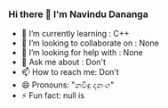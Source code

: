 ### Hi there 👋 I'm Navindu Dananga

- 🌱 I’m currently learning : C++
- 👯 I’m looking to collaborate on : None
- 🤔 I’m looking for help with : None
- 💬 Ask me about : Don't 
- 📫 How to reach me: Don't 
- 😄 Pronouns: "නවිඳු දනංග"
- ⚡ Fun fact: null is
